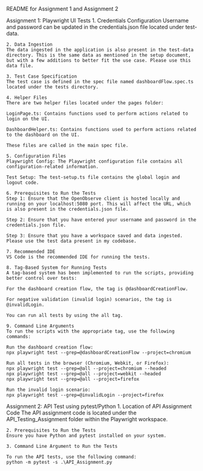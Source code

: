 README for Assignment 1 and Assignment 2

Assignment 1: Playwright UI Tests
    1. Credentials Configuration
    Username and password can be updated in the credentials.json file located under test-data.
    
    2. Data Ingestion
    The data ingested in the application is also present in the test-data directory. This is the same data as mentioned in the setup document, but with a few additions to better fit the use case. Please use this data file.
    
    3. Test Case Specification
    The test case is defined in the spec file named dashboardFlow.spec.ts located under the tests directory.
    
    4. Helper Files
    There are two helper files located under the pages folder:
    
    LoginPage.ts: Contains functions used to perform actions related to login on the UI.
    
    DashboardHelper.ts: Contains functions used to perform actions related to the dashboard on the UI.
    
    These files are called in the main spec file.
    
    5. Configuration Files
    Playwright Config: The Playwright configuration file contains all configuration-related information.
    
    Test Setup: The test-setup.ts file contains the global login and logout code.
    
    6. Prerequisites to Run the Tests
    Step 1: Ensure that the OpenObserve client is hosted locally and running on your localhost:5080 port. This will affect the URL, which is also present in the credentials.json file.
    
    Step 2: Ensure that you have entered your username and password in the credentials.json file.
    
    Step 3: Ensure that you have a workspace saved and data ingested. Please use the test data present in my codebase.
    
    7. Recommended IDE
    VS Code is the recommended IDE for running the tests.
    
    8. Tag-Based System for Running Tests
    A tag-based system has been implemented to run the scripts, providing better control over tests:
    
    For the dashboard creation flow, the tag is @dashboardCreationFlow.
    
    For negative validation (invalid login) scenarios, the tag is @invalidLogin.
    
    You can run all tests by using the all tag.
    
    9. Command Line Arguments
    To run the scripts with the appropriate tag, use the following commands:
    
    Run the dashboard creation flow:
    npx playwright test --grep=@dashboardCreationFlow --project=chromium
    
    Run all tests in the browser (Chromium, Webkit, or Firefox):
    npx playwright test --grep=@all --project=chromium --headed
    npx playwright test --grep=@all --project=webkit --headed
    npx playwright test --grep=@all --project=firefox
    
    Run the invalid login scenario:
    npx playwright test --grep=@invalidLogin --project=firefox


Assignment 2: API Test using pytest/Python
    1. Location of API Assignment Code
    The API assignment code is located under the API_Testing_Assignment folder within the Playwright workspace.
    
    2. Prerequisites to Run the Tests
    Ensure you have Python and pytest installed on your system.
    
    3. Command Line Argument to Run the Tests
    
    To run the API tests, use the following command:
    python -m pytest -s .\API_Assignment.py
